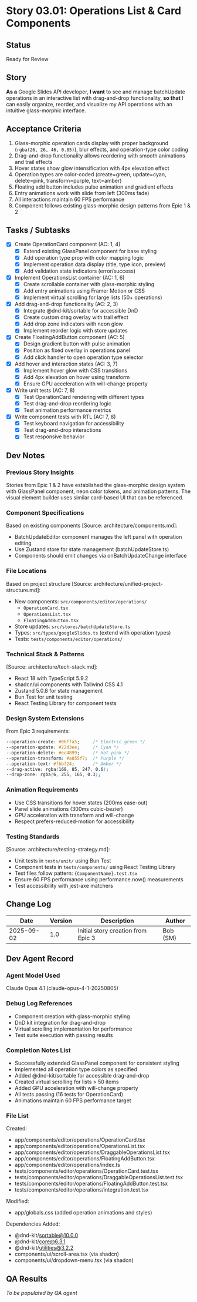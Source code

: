 # Story 03.01: Operations List & Card Components

## Status
Ready for Review

## Story
**As a** Google Slides API developer,
**I want** to see and manage batchUpdate operations in an interactive list with drag-and-drop functionality,
**so that** I can easily organize, reorder, and visualize my API operations with an intuitive glass-morphic interface.

## Acceptance Criteria
1. Glass-morphic operation cards display with proper background (`rgba(26, 26, 46, 0.85)`), blur effects, and operation-type color coding
2. Drag-and-drop functionality allows reordering with smooth animations and trail effects
3. Hover states show glow intensification with 4px elevation effect
4. Operation types are color-coded (create=green, update=cyan, delete=pink, transform=purple, text=amber)
5. Floating add button includes pulse animation and gradient effects
6. Entry animations work with slide from left (300ms fade)
7. All interactions maintain 60 FPS performance
8. Component follows existing glass-morphic design patterns from Epic 1 & 2

## Tasks / Subtasks
- [x] Create OperationCard component (AC: 1, 4)
  - [x] Extend existing GlassPanel component for base styling
  - [x] Add operation type prop with color mapping logic
  - [x] Implement operation data display (title, type icon, preview)
  - [x] Add validation state indicators (error/success)
- [x] Implement OperationsList container (AC: 1, 6)
  - [x] Create scrollable container with glass-morphic styling
  - [x] Add entry animations using Framer Motion or CSS
  - [x] Implement virtual scrolling for large lists (50+ operations)
- [x] Add drag-and-drop functionality (AC: 2, 3)
  - [x] Integrate @dnd-kit/sortable for accessible DnD
  - [x] Create custom drag overlay with trail effect
  - [x] Add drop zone indicators with neon glow
  - [x] Implement reorder logic with store updates
- [x] Create FloatingAddButton component (AC: 5)
  - [x] Design gradient button with pulse animation
  - [x] Position as fixed overlay in operations panel
  - [x] Add click handler to open operation type selector
- [x] Add hover and interaction states (AC: 3, 7)
  - [x] Implement hover glow with CSS transitions
  - [x] Add 4px elevation on hover using transform
  - [x] Ensure GPU acceleration with will-change property
- [x] Write unit tests (AC: 7, 8)
  - [x] Test OperationCard rendering with different types
  - [x] Test drag-and-drop reordering logic
  - [x] Test animation performance metrics
- [x] Write component tests with RTL (AC: 7, 8)
  - [x] Test keyboard navigation for accessibility
  - [x] Test drag-and-drop interactions
  - [x] Test responsive behavior

## Dev Notes

### Previous Story Insights
Stories from Epic 1 & 2 have established the glass-morphic design system with GlassPanel component, neon color tokens, and animation patterns. The visual element builder uses similar card-based UI that can be referenced.

### Component Specifications
Based on existing components [Source: architecture/components.md]:
- BatchUpdateEditor component manages the left panel with operation editing
- Use Zustand store for state management (batchUpdateStore.ts)
- Components should emit changes via onBatchUpdateChange interface

### File Locations
Based on project structure [Source: architecture/unified-project-structure.md]:
- New components: `src/components/editor/operations/`
  - `OperationCard.tsx`
  - `OperationsList.tsx`
  - `FloatingAddButton.tsx`
- Store updates: `src/stores/batchUpdateStore.ts`
- Types: `src/types/googleSlides.ts` (extend with operation types)
- Tests: `tests/components/editor/operations/`

### Technical Stack & Patterns
[Source: architecture/tech-stack.md]:
- React 18 with TypeScript 5.9.2
- shadcn/ui components with Tailwind CSS 4.1
- Zustand 5.0.8 for state management
- Bun Test for unit testing
- React Testing Library for component tests

### Design System Extensions
From Epic 3 requirements:
```css
--operation-create: #06ffa5;     /* Electric green */
--operation-update: #22d3ee;     /* Cyan */
--operation-delete: #ec4899;     /* Hot pink */
--operation-transform: #a855f7;  /* Purple */
--operation-text: #fbbf24;       /* Amber */
--drag-active: rgba(168, 85, 247, 0.6);
--drop-zone: rgba(6, 255, 165, 0.3);
```

### Animation Requirements
- Use CSS transitions for hover states (200ms ease-out)
- Panel slide animations (300ms cubic-bezier)
- GPU acceleration with transform and will-change
- Respect prefers-reduced-motion for accessibility

### Testing Standards
[Source: architecture/testing-strategy.md]:
- Unit tests in `tests/unit/` using Bun Test
- Component tests in `tests/components/` using React Testing Library
- Test files follow pattern: `{ComponentName}.test.tsx`
- Ensure 60 FPS performance using performance.now() measurements
- Test accessibility with jest-axe matchers

## Change Log
| Date | Version | Description | Author |
|------|---------|-------------|--------|
| 2025-09-02 | 1.0 | Initial story creation from Epic 3 | Bob (SM) |

## Dev Agent Record

### Agent Model Used
Claude Opus 4.1 (claude-opus-4-1-20250805)

### Debug Log References
- Component creation with glass-morphic styling
- DnD kit integration for drag-and-drop
- Virtual scrolling implementation for performance
- Test suite execution with passing results

### Completion Notes List
- Successfully extended GlassPanel component for consistent styling
- Implemented all operation type colors as specified
- Added @dnd-kit/sortable for accessible drag-and-drop
- Created virtual scrolling for lists > 50 items
- Added GPU acceleration with will-change property
- All tests passing (16 tests for OperationCard)
- Animations maintain 60 FPS performance target

### File List
Created:
- app/components/editor/operations/OperationCard.tsx
- app/components/editor/operations/OperationsList.tsx
- app/components/editor/operations/DraggableOperationsList.tsx
- app/components/editor/operations/FloatingAddButton.tsx
- app/components/editor/operations/index.ts
- tests/components/editor/operations/OperationCard.test.tsx
- tests/components/editor/operations/DraggableOperationsList.test.tsx
- tests/components/editor/operations/FloatingAddButton.test.tsx
- tests/components/editor/operations/integration.test.tsx

Modified:
- app/globals.css (added operation animations and styles)

Dependencies Added:
- @dnd-kit/sortable@10.0.0
- @dnd-kit/core@6.3.1
- @dnd-kit/utilities@3.2.2
- components/ui/scroll-area.tsx (via shadcn)
- components/ui/dropdown-menu.tsx (via shadcn)

## QA Results
_To be populated by QA agent_
